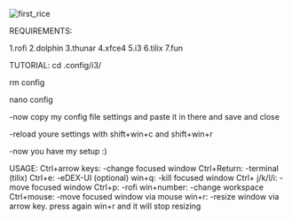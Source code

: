![first_rice](https://github.com/h435er/Dotfiles-for-i3-wm/assets/126166023/0c670b0f-19d2-40c6-9aa2-1abe7f56b56d)

REQUIREMENTS:

1.rofi
2.dolphin
3.thunar
4.xfce4
5.i3
6.tilix
7.fun

TUTORIAL:
cd .config/i3/

rm config

nano config

-now copy my config file settings and paste it in there and save and close

-reload youre settings with shift+win+c and shift+win+r

-now you have my setup :)

USAGE:
Ctrl+arrow keys:
-change focused window
Ctrl+Return:
-terminal (tilix)
Ctrl+e:
-eDEX-UI (optional)
win+q:
-kill focused window
Ctrl+ j/k/l/i:
-move focused window
Ctrl+p:
-rofi
win+number:
-change workspace
Ctrl+mouse:
-move focused window via mouse
win+r:
-resize window via arrow key. press again win+r and it will stop resizing


